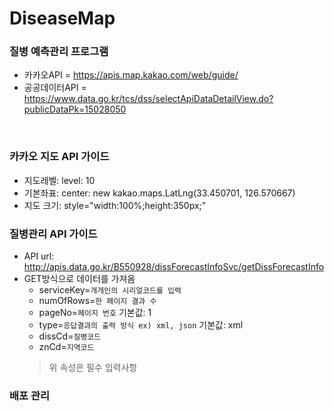 # DiseaseMap

### 질병 예측관리 프로그램
- 카카오API = https://apis.map.kakao.com/web/guide/
- 공공데이터API = https://www.data.go.kr/tcs/dss/selectApiDataDetailView.do?publicDataPk=15028050

<br>

### 카카오 지도 API 가이드
- 지도레벨: level: 10
- 기본좌표: center: new kakao.maps.LatLng(33.450701, 126.570667)
- 지도 크기: style="width:100%;height:350px;"

### 질병관리 API 가이드
- API url: http://apis.data.go.kr/B550928/dissForecastInfoSvc/getDissForecastInfo
- GET방식으로 데이터를 가져옴
  - serviceKey=`개개인의 시리얼코드를 입력`
  - numOfRows=`한 페이지 결과 수`
  - pageNo=`페이지 번호` 기본값: 1
  - type=`응답결과의 출력 방식 ex) xml, json` 기본값: xml
  - dissCd=`질병코드`
  - znCd=`지역코드`
  >  위 속성은 필수 입력사항

### 배포 관리